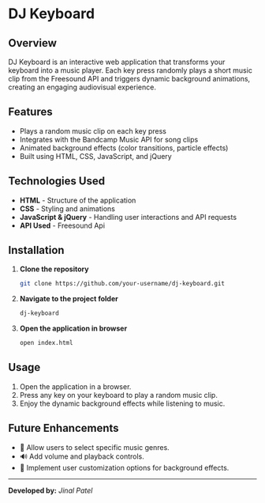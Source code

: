 # DJ Keyboard

## Overview
DJ Keyboard is an interactive web application that transforms your keyboard into a music player. Each key press randomly plays a short music clip from the Freesound API and triggers dynamic background animations, creating an engaging audiovisual experience.

## Features
- Plays a random music clip on each key press
- Integrates with the Bandcamp Music API for song clips
- Animated background effects (color transitions, particle effects)
- Built using HTML, CSS, JavaScript, and jQuery

## Technologies Used
- **HTML** - Structure of the application
- **CSS** - Styling and animations
- **JavaScript & jQuery** - Handling user interactions and API requests
- **API Used** - Freesound Api

## Installation
1. **Clone the repository**
   ```bash
   git clone https://github.com/your-username/dj-keyboard.git
   ```
2. **Navigate to the project folder**
   ```bash
   dj-keyboard
   ```
3. **Open the application in browser**
   ```bash
   open index.html
   ```

## Usage
1. Open the application in a browser.
2. Press any key on your keyboard to play a random music clip.
3. Enjoy the dynamic background effects while listening to music.

## Future Enhancements
- 🎵 Allow users to select specific music genres.
- 🔊 Add volume and playback controls.
- 🎨 Implement user customization options for background effects.

---
**Developed by:** *Jinal Patel*

